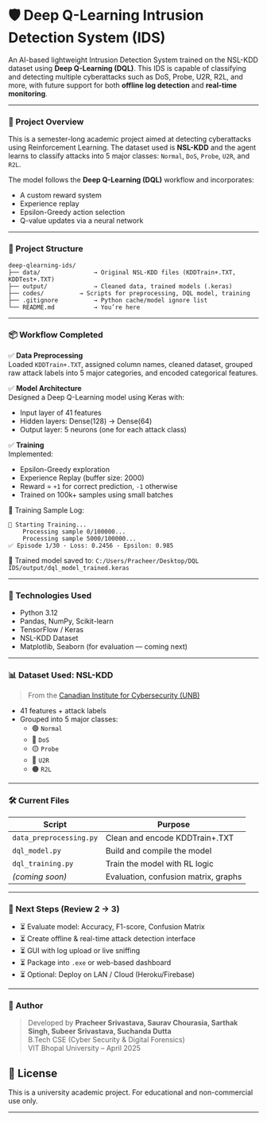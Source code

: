 # 🛡️ Deep Q-Learning Intrusion Detection System (IDS)

An AI-based lightweight Intrusion Detection System trained on the NSL-KDD dataset using **Deep Q-Learning (DQL)**. This IDS is capable of classifying and detecting multiple cyberattacks such as DoS, Probe, U2R, R2L, and more, with future support for both **offline log detection** and **real-time monitoring**.

---

### 🚀 Project Overview

This is a semester-long academic project aimed at detecting cyberattacks using Reinforcement Learning. The dataset used is **NSL-KDD** and the agent learns to classify attacks into 5 major classes: `Normal`, `DoS`, `Probe`, `U2R`, and `R2L`.

The model follows the **Deep Q-Learning (DQL)** workflow and incorporates:
- A custom reward system
- Experience replay
- Epsilon-Greedy action selection
- Q-value updates via a neural network

---

### 🧱 Project Structure

```
deep-qlearning-ids/
├── data/               → Original NSL-KDD files (KDDTrain+.TXT, KDDTest+.TXT)
├── output/             → Cleaned data, trained models (.keras)
├── codes/          → Scripts for preprocessing, DQL model, training
├── .gitignore          → Python cache/model ignore list
└── README.md           → You’re here
```

---

### 📦 Workflow Completed

✅ **Data Preprocessing**  
Loaded `KDDTrain+.TXT`, assigned column names, cleaned dataset, grouped raw attack labels into 5 major categories, and encoded categorical features.

✅ **Model Architecture**  
Designed a Deep Q-Learning model using Keras with:
- Input layer of 41 features
- Hidden layers: Dense(128) → Dense(64)
- Output layer: 5 neurons (one for each attack class)

✅ **Training**  
Implemented:
- Epsilon-Greedy exploration
- Experience Replay (buffer size: 2000)
- Reward = `+1` for correct prediction, `-1` otherwise
- Trained on 100k+ samples using small batches

🔁 Training Sample Log:
```
🚀 Starting Training...
    Processing sample 0/100000...
    Processing sample 5000/100000...
✅ Episode 1/30 - Loss: 0.2456 - Epsilon: 0.985
```

🧠 Trained model saved to: `C:/Users/Pracheer/Desktop/DQL IDS/output/dql_model_trained.keras`

---

### 🧠 Technologies Used

- Python 3.12
- Pandas, NumPy, Scikit-learn
- TensorFlow / Keras
- NSL-KDD Dataset
- Matplotlib, Seaborn (for evaluation — coming next)

---

### 📊 Dataset Used: NSL-KDD

> From the [Canadian Institute for Cybersecurity (UNB)](https://www.unb.ca/cic/datasets/nsl.html)

- 41 features + attack labels
- Grouped into 5 major classes:
  - 🟢 `Normal`
  - 🔴 `DoS`
  - 🟡 `Probe`
  - 🔵 `U2R`
  - 🟠 `R2L`

---

### 🛠️ Current Files

| Script                    | Purpose                              |
|---------------------------|--------------------------------------|
| `data_preprocessing.py`   | Clean and encode KDDTrain+.TXT       |
| `dql_model.py`            | Build and compile the model          |
| `dql_training.py`         | Train the model with RL logic        |
| *(coming soon)*           | Evaluation, confusion matrix, graphs |

---

### 📍 Next Steps (Review 2 → 3)

- ⏳ Evaluate model: Accuracy, F1-score, Confusion Matrix  
- ⏳ Create offline & real-time attack detection interface  
- ⏳ GUI with log upload or live sniffing  
- ⏳ Package into `.exe` or web-based dashboard  
- ⏳ Optional: Deploy on LAN / Cloud (Heroku/Firebase)

---

### 👤 Author

> Developed by **Pracheer Srivastava, Saurav Chourasia, Sarthak Singh, Subeer Srivastava, Suchanda Dutta**  
B.Tech CSE (Cyber Security & Digital Forensics)  
VIT Bhopal University – April 2025

## 📘 License
This is a university academic project. For educational and non-commercial use only.

---
